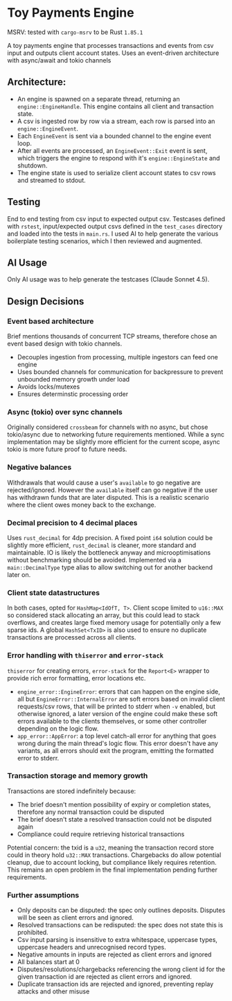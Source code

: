 # Toy Payments Engine

MSRV: tested with `cargo-msrv` to be Rust `1.85.1`

A toy payments engine that processes transactions and events from csv input and outputs client account states.
Uses an event-driven architecture with async/await and tokio channels

## Architecture:
- An engine is spawned on a separate thread, returning an `engine::EngineHandle`. 
  This engine contains all client and transaction state.
- A csv is ingested row by row via a stream, each row is parsed into an `engine::EngineEvent`.
- Each `EngineEvent` is sent via a bounded channel to the engine event loop.
- After all events are processed, an `EngineEvent::Exit` event is sent, which triggers the engine to respond with it's `engine::EngineState` and shutdown.
- The engine state is used to serialize client account states to csv rows and streamed to stdout.

## Testing
End to end testing from csv input to expected output csv. Testcases defined with `rstest`, input/expected output csvs defined in the `test_cases` directory and loaded into the tests in `main.rs`. I used AI to help generate the various boilerplate testing scenarios, which I then reviewed and augmented.

## AI Usage
Only AI usage was to help generate the testcases (Claude Sonnet 4.5).

## Design Decisions
### Event based architecture
Brief mentions thousands of concurrent TCP streams, therefore chose an event based design with tokio channels.
- Decouples ingestion from processing, multiple ingestors can feed one engine
- Uses bounded channels for communication for backpressure to prevent unbounded memory growth under load
- Avoids locks/mutexes
- Ensures determinstic processing order

### Async (tokio) over sync channels
Originally considered `crossbeam` for channels with no async, but chose tokio/async due to networking future requirements mentioned. While a sync implementation may be slightly more efficient for the current scope, async tokio is more future proof to future needs.

### Negative balances
Withdrawals that would cause a user's `available` to go negative are rejected/ignored. However the `available` itself can go negative if the user has withdrawn funds that are later disputed. This is a realistic scenario where the client owes money back to the exchange.

### Decimal precision to 4 decimal places
Uses `rust_decimal` for 4dp precision. A fixed point `i64` solution could be slightly more efficient, `rust_decimal` is cleaner, more standard and maintainable. IO is likely the bottleneck anyway and microoptimisations without benchmarking should be avoided. Implemented via a `main::DecimalType` type alias to allow switching out for another backend later on.

### Client state datastructures
In both cases, opted for `HashMap<IdOfT, T>`. Client scope limited to `u16::MAX` so considered stack allocating an array, but this could lead to stack overflows, and creates large fixed memory usage for potentially only a few sparse ids. 
A global `HashSet<TxID>` is also used to ensure no duplicate transactions are processed across all clients.

### Error handling with `thiserror` and `error-stack`
`thiserror` for creating errors, `error-stack` for the `Report<E>` wrapper to provide rich error formatting, error locations etc.
- `engine_error::EngineError`: errors that can happen on the engine side, all but `EngineError::InternalError` are soft errors based on invalid client requests/csv rows, that will be printed to stderr when `-v` enabled, but otherwise ignored, a later version of the engine could make these soft errors available to the clients themselves, or some other controller depending on the logic flow.
- `app_error::AppError`: a top level catch-all error for anything that goes wrong during the main thread's logic flow. This error doesn't have any variants, as all errors should exit the program, emitting the formatted error to stderr.

### Transaction storage and memory growth
Transactions are stored indefinitely because:
- The brief doesn't mention possibility of expiry or completion states, therefore any normal transaction could be disputed
- The brief doesn't state a resolved transaction could not be disputed again
- Compliance could require retrieving historical transactions

Potential concern: the txid is a `u32`, meaning the transaction record store could in theory hold `u32::MAX` transactions. Chargebacks do allow potential cleanup, due to account locking, but compliance likely requires retention. This remains an open problem in the final implementation pending further requirements.

### Further assumptions
- Only deposits can be disputed: the spec only outlines deposits. Disputes will be seen as client errors and ignored.
- Resolved transactions can be redisputed: the spec does not state this is prohibited.
- Csv input parsing is insensitive to extra whitespace, uppercase types, uppercase headers and unrecognised record types.
- Negative amounts in inputs are rejected as client errors and ignored
- All balances start at 0
- Disputes/resolutions/chargebacks referencing the wrong client id for the given transaction id are rejected as client errors and ignored.
- Duplicate transaction ids are rejected and ignored, preventing replay attacks and other misuse